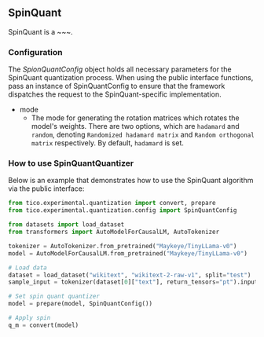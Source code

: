 ## SpinQuant

SpinQuant is a ~~~. 

### Configuration

The _SpionQuantConfig_ object holds all necessary parameters for the SpinQuant quantization process. 
When using the public interface functions, pass an instance of SpinQuantConfig to ensure that 
the framework dispatches the request to the SpinQuant-specific implementation.

- mode
    - The mode for generating the rotation matrices which rotates the model's weights. There are two options, which are `hadamard` and `random`, denoting `Randomized hadamard matrix` and `Random orthogonal matrix` respectively. By default, `hadamard` is set.

### How to use SpinQuantQuantizer

Below is an example that demonstrates how to use the SpinQuant algorithm via the public interface:

```python
from tico.experimental.quantization import convert, prepare
from tico.experimental.quantization.config import SpinQuantConfig

from datasets import load_dataset
from transformers import AutoModelForCausalLM, AutoTokenizer

tokenizer = AutoTokenizer.from_pretrained("Maykeye/TinyLLama-v0")
model = AutoModelForCausalLM.from_pretrained("Maykeye/TinyLLama-v0")

# Load data
dataset = load_dataset("wikitext", "wikitext-2-raw-v1", split="test")
sample_input = tokenizer(dataset[0]["text"], return_tensors="pt").input_ids

# Set spin quant quantizer
model = prepare(model, SpinQuantConfig())

# Apply spin
q_m = convert(model)
```
